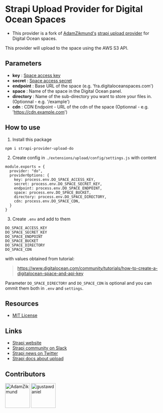 # Strapi Upload Provider for Digital Ocean Spaces
- This provider is a fork of [AdamZikmund's](https://github.com/AdamZikmund) [strapi upload provider](https://github.com/AdamZikmund/strapi-provider-upload-digitalocean) for Digital Ocean spaces.

This provider will upload to the space using the AWS S3 API.

## Parameters
- **key** : [Space access key](https://cloud.digitalocean.com/account/api/tokens)
- **secret** : [Space access secret](https://cloud.digitalocean.com/account/api/tokens)
- **endpoint** : Base URL of the space (e.g. 'fra.digitaloceanspaces.com')
- **space** : Name of the space in the Digital Ocean panel.
- **directory** : Name of the sub-directory you want to store your files in. (Optionnal - e.g. '/example')
- **cdn** : CDN Endpoint - URL of the cdn of the space (Optionnal - e.g. 'https://cdn.example.com')

## How to use

1. Install this package

```
npm i strapi-provider-upload-do
```

2. Create config in `./extensions/upload/config/settings.js` with content

```
module.exports = {
  provider: "do",
  providerOptions: {
    key: process.env.DO_SPACE_ACCESS_KEY,
    secret: process.env.DO_SPACE_SECRET_KEY,
    endpoint: process.env.DO_SPACE_ENDPOINT,
    space: process.env.DO_SPACE_BUCKET,
    directory: process.env.DO_SPACE_DIRECTORY,
    cdn: process.env.DO_SPACE_CDN,
  }
}
```

3. Create `.env` and add to them 

```
DO_SPACE_ACCESS_KEY
DO_SPACE_SECRET_KEY
DO_SPACE_ENDPOINT
DO_SPACE_BUCKET
DO_SPACE_DIRECTORY
DO_SPACE_CDN
```

with values obtained from tutorial:

> https://www.digitalocean.com/community/tutorials/how-to-create-a-digitalocean-space-and-api-key

Parameter `DO_SPACE_DIRECTORY` and `DO_SPACE_CDN` is optional and you can ommit them both in `.env` and `settings`.

## Resources

- [MIT License](LICENSE.md)

## Links

- [Strapi website](http://strapi.io/)
- [Strapi community on Slack](http://slack.strapi.io)
- [Strapi news on Twitter](https://twitter.com/strapijs)
- [Strapi docs about upload](https://strapi.io/documentation/3.0.0-beta.x/plugins/upload.html#configuration)

## Contributors
<a href="https://github.com/AdamZikmund"><img src="https://avatars.githubusercontent.com/u/4062779?v=3" title="AdamZikmund" width="80" height="80"></a>
<a href="https://github.com/gustawdaniel"><img src="https://avatars.githubusercontent.com/u/16663028?v=3" title="gustawdaniel" width="80" height="80"></a>

